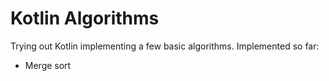 # Kotlin Algorithms

Trying out Kotlin implementing a few basic algorithms. Implemented so far:

* Merge sort